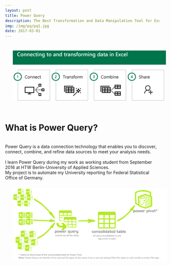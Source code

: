 ```yaml
---
layout: post
title: Power Query
description: The Best Transformation and Data Manipulation Tool for Excel
img: /img/pq/pq1.jpg
date: 2017-03-01
---
```


<img class="center" src="/img/pq/pq2.PNG" style="padding:25px">

# What is Power Query?
<Br>
Power Query is a data connection technology that enables you to discover, connect, combine, and refine data sources to meet your analysis needs.
<Br>
<Br>
I learn Power Query during my work as working student from September 2016 at HTW Berlin-University of Applied Sciences. 
<Br> My project is to automate my University reporting for Federal Statistical Office of Germany.

<img class="left" src="/img/pq/pq3.png" style="padding:25px">

 
